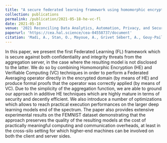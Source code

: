 ```yaml
---
title: "A secure federated learning framework using homomorphic encryption and verifiable computing"
collection: publications
permalink: /publication/2021-05-18-he-vc-fl
date: 2021-05-18
venue: '2021 Reconciling Data Analytics, Automation, Privacy, and Security: A Big Data Challenge (RDAAPS)'
paperurl: 'https://cea.hal.science/cea-04558737/document'
citation: 'Madi, A., Stan, O., Mayoue, A., Grivet Sébert, A., Gouy-Pailler, C., & Sirdey, R. (2021, May). A secure federated learning framework using homomorphic encryption and verifiable computing. In 2021 Reconciling Data Analytics, Automation, Privacy, and Security: A Big Data Challenge (RDAAPS) (pp. 1-8). IEEE.'
---
```

In this paper, we present the first Federated Learning (FL) framework which is secure against both confidentiality and integrity threats from the aggregation server, in the case where the resulting model is not disclosed to the latter. We do so by combining Homomorphic Encryption (HE) and Verifiable Computing (VC) techniques in order to perform a Federated Averaging operator directly in the encrypted domain (by means of HE) and produce formal proofs that the operator was correctly applied (by means of VC). Due to the simplicity of the aggregation function, we are able to ground our approach in additive HE techniques which are highly mature in terms of security and decently efficient. We also introduce a number of optimizations which allows to reach practical execution performances on the larger deep learning models end of the spectrum. The paper also provides extensive experimental results on the FEMNIST dataset demonstrating that the approach preserves the quality of the resulting models at the cost of practically meaningful computing and communication overheads, at least in the cross-silo setting for which higher-end machines can be involved on both the client and server sides.
